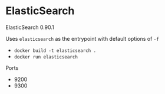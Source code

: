 # ElasticSearch

ElasticSearch 0.90.1

Uses `elasticsearch` as the entrypoint with default options of `-f`

* `docker build -t elasticsearch .`
* `docker run elasticsearch`

Ports

* 9200
* 9300
